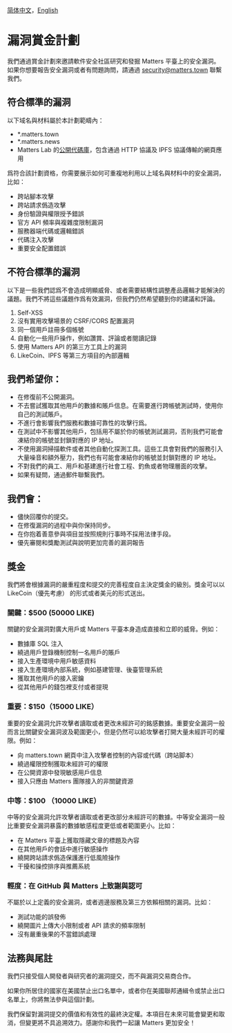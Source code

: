 [简体中文](./SECURITY-zh_hans.md)，[English](./SECURITY.md)

# 漏洞賞金計劃
我們通過賞金計劃來邀請軟件安全社區研究和發掘 Matters 平臺上的安全漏洞。如果你想要報告安全漏洞或者有問題詢問，請通過 security@matters.town 聯繫我們。


## 符合標準的漏洞

以下域名與材料屬於本計劃範疇內：

- *.matters.town
- *.matters.news
- Matters Lab 的[公開代碼庫](https://github.com/thematters)，包含通過 HTTP 協議及 IPFS 協議傳輸的網頁應用

爲符合該計劃資格，你需要展示如何可重複地利用以上域名與材料中的安全漏洞，比如：

- 跨站腳本攻擊
- 跨站請求僞造攻擊
- 身份驗證與權限授予錯誤
- 官方 API 頻率與複雜度限制漏洞
- 服務器端代碼或邏輯錯誤
- 代碼注入攻擊
- 重要安全配置錯誤


## 不符合標準的漏洞

以下是一些我們認爲不會造成明顯威脅、或者需要結構性調整產品邏輯才能解決的議題。我們不將這些議題作爲有效漏洞，但我們仍然希望聽到你的建議和評論。


1. Self-XSS
2. 沒有實用攻擊場景的 CSRF/CORS 配置漏洞
3. 同一個用戶註冊多個帳號
4. 自動化一些用戶操作，例如讚賞、評論或者閱讀記錄
5. 使用 Matters API 的第三方工具上的漏洞
6. LikeCoin、IPFS 等第三方項目的內部邏輯


## 我們希望你：


- 在修復前不公開漏洞。
- 不去嘗試獲取其他用戶的數據和賬戶信息。在需要進行跨帳號測試時，使用你自己的測試賬戶。
- 不進行會影響我們服務和數據可靠性的攻擊行爲。
- 在測試中不影響其他用戶，包括用不屬於你的帳號測試漏洞，否則我們可能會凍結你的帳號並封鎖對應的 IP 地址。
- 不使用漏洞掃描軟件或者其他自動化探測工具。這些工具會對我們的服務引入大量噪音和額外壓力，我們也有可能會凍結你的帳號並封鎖對應的 IP 地址。
- 不對我們的員工、用戶和基建進行社會工程、釣魚或者物理層面的攻擊。
- 如果有疑問，通過郵件聯繫我們。


## 我們會：


- 儘快回覆你的提交。
- 在修復漏洞的過程中與你保持同步。
- 在你抱着善意參與項目並按照規則行事時不採用法律手段。
- 優先審閱和獎勵測試與說明更加完善的漏洞報告



## 獎金

我們將會根據漏洞的嚴重程度和提交的完善程度自主決定獎金的級別。獎金可以以 LikeCoin（優先考慮） 的形式或者美元的形式送出。

### 關鍵：$500 (50000 LIKE)

關鍵的安全漏洞對廣大用戶或 Matters 平臺本身造成直接和立即的威脅。例如：


- 數據庫 SQL 注入
- 繞過用戶登錄機制控制一名用戶的賬戶
- 接入生產環境中用戶敏感資料
- 接入生產環境內部系統，例如基建管理、後臺管理系統
- 獲取其他用戶的接入密鑰
- 從其他用戶的錢包裡支付或者提現

### 重要：$150（15000 LIKE）

重要的安全漏洞允許攻擊者讀取或者更改未經許可的銘感數據。重要安全漏洞一般而言比關鍵安全漏洞波及範圍更小，但是仍然可以給攻擊者打開大量未經許可的權限。例如：


- 向 matters.town 網頁中注入攻擊者控制的內容或代碼（跨站脚本）
- 繞過權限控制獲取未經許可的權限
- 在公開資源中發現敏感用戶信息
- 接入只應由 Matters 團隊接入的非關鍵資源

### 中等：$100 （10000 LIKE）

中等的安全漏洞允許攻擊者讀取或者更改部分未經許可的數據。中等安全漏洞一般比重要安全漏洞暴露的數據敏感程度更低或者範圍更小。比如：


- 在 Matters 平臺上獲取隱藏文章的標題及內容
- 在其他用戶的會話中進行敏感操作
- 繞開跨站請求僞造保護進行低風險操作
- 干擾和操控排序與推薦系統

### 輕度：在 GitHub 與 Matters 上致謝與認可

不屬於以上定義的安全漏洞，或者週邊服務及第三方依賴相關的漏洞。比如：


- 測試功能的誤發佈
- 繞開圖片上傳大小限制或者 API 請求的頻率限制
- 沒有嚴重後果的不當錯誤處理


## 法務與尾註

我們只接受個人開發者與研究者的漏洞提交，而不與漏洞交易商合作。

如果你所居住的國家在美國禁止出口名單中，或者你在美國聯邦通緝令或禁止出口名單上，你將無法參與這個計劃。

我們保留對漏洞提交的價值和有效性的最終決定權。本項目在未來可能會變更和取消，但變更將不具追溯效力。感謝你和我們一起讓 Matters 更加安全！

